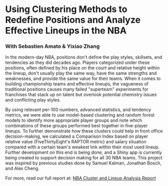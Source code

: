 # Using Clustering Methods to Redefine Positions and Analyze Effective Lineups in the NBA

### With Sebastien Amato & Yixiao Zhang

In the modern-day NBA, positions don't define the play styles, skillsets, and tendencies as they did decades ago. Players categorized under these positions, often defined by his place on the court and relative height within the lineup, don't usually play the same way, have the same strengths and weaknesses, and provide the same value for their teams. When it comes to building championship teams and effective lineups, the vagueness of traditional positions causes many failed "superteam" experiments for franchises that stack up on talent but overlook potential chemistry issues and conflicting play styles.

By using relevant per-100 numbers, advanced statistics, and tendency metrics, we were able to use model-based clustering and random forest models to identify more appropriate player groups and note which combinations of these groups performed best together in five-player lineups. To further demonstrate how these clusters could help in front office decision-making, we calculated a Comparison Index based on player relative value (FiveThirtyEight's RAPTOR metric) and salary situation compared with a certain team's weakest link within their most used lineup. Further development on this end is being done, and a Shiny app is currently being created to support decision making for all 30 NBA teams. This project was inspired by previous studies done by Samuel Kalman, Jonathan Bosch, and Alex Cheng.

For more, read our full report at: [NBA Cluster and Lineup Analysis Report](https://www.gcherreralim.com/docu/nba-cluster-report)
